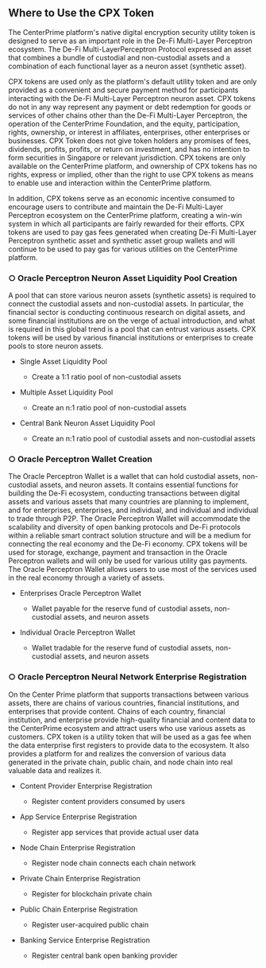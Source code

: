 ## Where to Use the CPX Token

The CenterPrime platform's native digital encryption security utility token is designed to serve as an important role in the De-Fi Multi-Layer Perceptron ecosystem. 
The De-Fi Multi-LayerPerceptron Protocol expressed an asset that combines a bundle of custodial and non-custodial assets and a combination of each functional layer as a neuron asset (synthetic asset).

CPX tokens are used only as the platform's default utility token and are only provided as a convenient and secure payment method for participants interacting with the De-Fi Multi-Layer Perceptron neuron asset. CPX tokens do not in any way represent any payment or debt redemption for goods or services of other chains other than the De-Fi Multi-Layer Perceptron, the operation of the CenterPrime Foundation, and the equity, participation, rights, ownership, or interest in affiliates, enterprises, other enterprises or businesses. CPX Token does not give token holders any promises of fees, dividends, profits, profits, or return on investment, and has no intention to form securities in Singapore or relevant jurisdiction. CPX tokens are only available on the CenterPrime platform, and ownership of CPX tokens has no rights, express or implied, other than the right to use CPX tokens as means to enable use and interaction within the CenterPrime platform.

In addition, CPX tokens serve as an economic incentive consumed to encourage users to contribute and maintain the De-Fi Multi-Layer Perceptron ecosystem on the CenterPrime platform, creating a win-win system in which all participants are fairly rewarded for their efforts. CPX tokens are used to pay gas fees generated when creating De-Fi Multi-Layer Perceptron synthetic asset and synthetic asset group wallets and will continue to be used to pay gas for various utilities on the CenterPrime platform.

### ○ Oracle Perceptron Neuron Asset Liquidity Pool Creation

A pool that can store various neuron assets (synthetic assets) is required to connect the custodial assets and non-custodial assets. In particular, the financial sector is conducting continuous research on digital assets, and some financial institutions are on the verge of actual introduction, and what is required in this global trend is a pool that can entrust various assets. CPX tokens will be used by various financial institutions or enterprises to create pools to store neuron assets.

- Single Asset Liquidity Pool
  - Create a 1:1 ratio pool of non-custodial assets
  
- Multiple Asset Liquidity Pool
  - Create an n:1 ratio pool of non-custodial assets
  
- Central Bank Neuron Asset Liquidity Pool
  - Create an n:1 ratio pool of custodial assets and non-custodial assets

### ○ Oracle Perceptron Wallet Creation

The Oracle Perceptron Wallet is a wallet that can hold custodial assets, non-custodial assets, and neuron assets. It contains essential functions for building the De-Fi ecosystem, conducting transactions between digital assets and various assets that many countries are planning to implement, and for enterprises, enterprises, and individual, and individual and individual to trade through P2P. The Oracle Perceptron Wallet will accommodate the scalability and diversity of open banking protocols and De-Fi protocols within a reliable smart contract solution structure and will be a medium for connecting the real economy and the De-Fi economy. CPX tokens will be used for storage, exchange, payment and transaction in the Oracle Perceptron wallets and will only be used for various utility gas payments. The Oracle Perceptron Wallet allows users to use most of the services used in the real economy through a variety of assets.

- Enterprises Oracle Perceptron Wallet
  - Wallet payable for the reserve fund of custodial assets, non-custodial assets, and neuron assets
  
- Individual Oracle Perceptron Wallet
  - Wallet tradable for the reserve fund of custodial assets, non-custodial assets, and neuron assets

### ○ Oracle Perceptron Neural Network Enterprise Registration

On the Center Prime platform that supports transactions between various assets, there are chains of various countries, financial institutions, and enterprises that provide content. Chains of each country, financial institution, and enterprise provide high-quality financial and content data to the CenterPrime ecosystem and attract users who use various assets as customers. CPX token is a utility token that will be used as a gas fee when the data enterprise first registers to provide data to the ecosystem. It also provides a platform for and realizes the conversion of various data generated in the private chain, public chain, and node chain into real valuable data and realizes it.

- Content Provider Enterprise Registration 
  - Register content providers consumed by users
  
- App Service Enterprise Registration
  - Register app services that provide actual user data
  
- Node Chain Enterprise Registration
  - Register node chain connects each chain network
  
- Private Chain Enterprise Registration
  - Register for blockchain private chain
  
- Public Chain Enterprise Registration
  - Register user-acquired public chain
  
- Banking Service Enterprise Registration
  - Register central bank open banking provider
